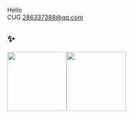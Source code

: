 Hello  
CUG
286337388@qq.com  


## ✨

<img align="" height="137px" src="https://github-readme-stats.vercel.app/api?username=zzering&hide_title=true&hide_border=true&show_icons=true&include_all_commits=true&line_height=21&bg_color=0,EC6C6C,FFD479,FFFC79,73FA79&theme=graywhite&locale=cn" /><img align="" height="137px" src="https://github-readme-stats.vercel.app/api/top-langs/?username=zzering&hide_title=true&hide_border=true&layout=compact&bg_color=0,73FA79,73FDFF,D783FF&theme=graywhite&locale=cn" />
